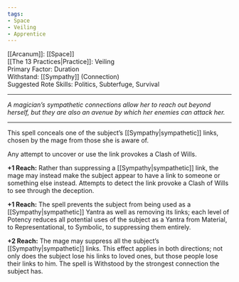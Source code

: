 ```yaml
---
tags:
- Space
- Veiling
- Apprentice
---
```


[[Arcanum]]: [[Space]]\
[[The 13 Practices|Practice]]: Veiling\
Primary Factor: Duration\
Withstand: [[Sympathy]] (Connection)\
Suggested Rote Skills: Politics, Subterfuge, Survival

---

_A magician’s sympathetic connections allow her to reach out beyond herself, but they are also an avenue by which her enemies can attack her._

---

This spell conceals one of the subject’s [[Sympathy|sympathetic]] links, chosen by the mage from those she is aware of.

Any attempt to uncover or use the link provokes a Clash of Wills.

**+1 Reach:** Rather than suppressing a [[Sympathy|sympathetic]] link, the mage may instead make the subject appear to have a link to someone or something else instead. Attempts to detect the link provoke a Clash of Wills to see through the deception.

**+1 Reach:** The spell prevents the subject from being used as a [[Sympathy|sympathetic]] Yantra as well as removing its links; each level of Potency reduces all potential uses of the subject as a Yantra from Material, to Representational, to Symbolic, to suppressing them entirely.

**+2 Reach:** The mage may suppress all the subject’s [[Sympathy|sympathetic]] links. This effect applies in both directions; not only does the subject lose his links to loved ones, but those people lose their links to him. The spell is Withstood by the strongest connection the subject has.